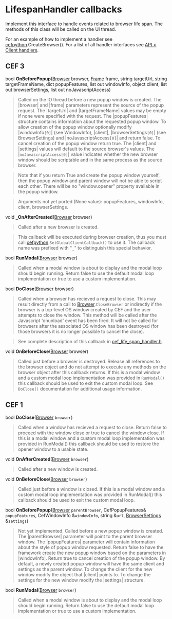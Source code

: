 # LifespanHandler callbacks #

Implement this interface to handle events related to browser life span. The methods of this class will be called on the UI thread.

For an example of how to implement a handler see [cefpython](cefpython).CreateBrowser(). For a list of all handler interfaces see [API > Client handlers](API#Client_handlers).

## CEF 3 ##

bool **OnBeforePopup**([Browser](Browser) browser, [Frame](Frame) frame, string targetUrl, string targetFrameName, dict popupFeatures, list out windowInfo, object client, list out browserSettings, list out noJavascriptAccess)

> Called on the IO thread before a new popup window is created. The |browser|
> and |frame| parameters represent the source of the popup request. The
> |targetUrl| and |targetFrameName| values may be empty if none were
> specified with the request. The |popupFeatures| structure contains
> information about the requested popup window. To allow creation of the
> popup window optionally modify |windowInfo`[0]`| (see WindowInfo), |client|, |browserSettings`[0]`| (see BrowserSettings) and
> |noJavascriptAccess`[0]`| and return false. To cancel creation of the popup
> window return true. The |client| and |settings| values will default to the
> source browser's values. The |`noJavascriptAccess[0]`| value indicates whether
> the new browser window should be scriptable and in the same process as the
> source browser.

> Note that if you return True and create the popup window yourself, then the popup window and parent window will not be able to script each other. There will be no "window.opener" property available in the popup window.

> Arguments not yet ported (None value): popupFeatures, windowInfo, client, browserSettings.

void **`_`OnAfterCreated**([Browser](Browser) browser)

> Called after a new browser is created.

> This callback will be executed during browser creation, thus you must call [cefpython](cefpython).`SetGlobalClientCallback()` to use it. The callback name was prefixed with "`_`" to distinguish this special behavior.

bool **RunModal**([Browser](Browser) browser)

> Called when a modal window is about to display and the modal loop should
> begin running. Return false to use the default modal loop implementation or
> true to use a custom implementation.

bool **DoClose**([Browser](Browser) browser)

> Called when a browser has recieved a request to close. This may result
> directly from a call to [Browser](Browser).`CloseBrowser` or indirectly if the
> browser is a top-level OS window created by CEF and the user attempts to
> close the window. This method will be called after the Javascript
> 'onunload' event has been fired. It will not be called for browsers after
> the associated OS window has been destroyed (for those browsers it is no
> longer possible to cancel the close).

> See complete description of this callback in [cef\_life\_span\_handler.h](../blob/master/cefpython/cef3/include/cef_life_span_handler.h).

void **OnBeforeClose**([Browser](Browser) browser)

> Called just before a browser is destroyed. Release all references to the
> browser object and do not attempt to execute any methods on the browser
> object after this callback returns. If this is a modal window and a custom
> modal loop implementation was provided in `RunModal()` this callback should
> be used to exit the custom modal loop. See `DoClose()` documentation for
> additional usage information.


## CEF 1 ##

bool **DoClose**([Browser](Browser) `browser`)

> Called when a window has recieved a request to close. Return false to proceed with the window close or true to cancel the window close. If this is a modal window and a custom modal loop implementation was provided in RunModal() this callback should be used to restore the opener window to a usable state.

void **OnAfterCreated**([Browser](Browser) `browser`)

> Called after a new window is created.

void **OnBeforeClose**([Browser](Browser) `browser`)

> Called just before a window is closed. If this is a modal window and a custom modal loop implementation was provided in RunModal() this callback should be used to exit the custom modal loop.

bool **OnBeforePopup**([Browser](Browser) `parentBrowser`, CefPopupFeatures& `popupFeatures`, CefWindowInfo &`windowInfo`, string &`url`, [BrowserSettings](BrowserSettings) &`settings`)

> Not yet implemented. Called before a new popup window is created. The |parentBrowser| parameter will point to the parent browser window. The |popupFeatures| parameter will contain information about the style of popup window requested. Return false to have the framework create the new popup window based on the parameters in |windowInfo|. Return true to cancel creation of the popup window. By default, a newly created popup window will have the same client and settings as the parent window. To change the client for the new window modify the object that |client| points to. To change the settings for the new window modify the |settings| structure.

bool **RunModal**([Browser](Browser) `browser`)

> Called when a modal window is about to display and the modal loop should begin running. Return false to use the default modal loop implementation or true to use a custom implementation.